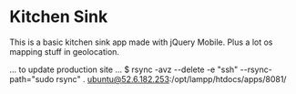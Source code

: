 Kitchen Sink
============

This is a basic kitchen sink app made with jQuery Mobile.
Plus a lot os mapping stuff in geolocation.

... to update production site ...
$ rsync -avz --delete -e "ssh" --rsync-path="sudo rsync" . ubuntu@52.6.182.253:/opt/lampp/htdocs/apps/8081/
